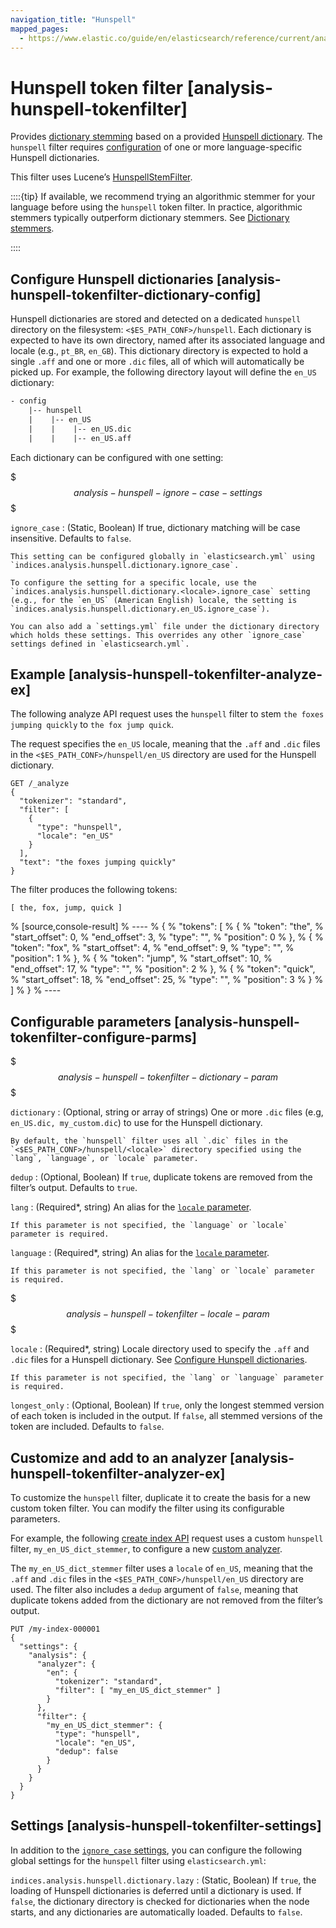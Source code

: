 ```yaml
---
navigation_title: "Hunspell"
mapped_pages:
  - https://www.elastic.co/guide/en/elasticsearch/reference/current/analysis-hunspell-tokenfilter.html
---
```


# Hunspell token filter [analysis-hunspell-tokenfilter]


Provides [dictionary stemming](docs-content://manage-data/data-store/text-analysis/stemming.md#dictionary-stemmers) based on a provided [Hunspell dictionary](https://en.wikipedia.org/wiki/Hunspell). The `hunspell` filter requires [configuration](#analysis-hunspell-tokenfilter-dictionary-config) of one or more language-specific Hunspell dictionaries.

This filter uses Lucene’s [HunspellStemFilter](https://lucene.apache.org/core/10_0_0/analysis/common/org/apache/lucene/analysis/hunspell/HunspellStemFilter.md).

::::{tip}
If available, we recommend trying an algorithmic stemmer for your language before using the `hunspell` token filter. In practice, algorithmic stemmers typically outperform dictionary stemmers. See [Dictionary stemmers](docs-content://manage-data/data-store/text-analysis/stemming.md#dictionary-stemmers).

::::


## Configure Hunspell dictionaries [analysis-hunspell-tokenfilter-dictionary-config]

Hunspell dictionaries are stored and detected on a dedicated `hunspell` directory on the filesystem: `<$ES_PATH_CONF>/hunspell`. Each dictionary is expected to have its own directory, named after its associated language and locale (e.g., `pt_BR`, `en_GB`). This dictionary directory is expected to hold a single `.aff` and one or more `.dic` files, all of which will automatically be picked up. For example, the following directory layout will define the `en_US` dictionary:

```txt
- config
    |-- hunspell
    |    |-- en_US
    |    |    |-- en_US.dic
    |    |    |-- en_US.aff
```

Each dictionary can be configured with one setting:

$$$analysis-hunspell-ignore-case-settings$$$

`ignore_case`
:   (Static, Boolean) If true, dictionary matching will be case insensitive. Defaults to `false`.

    This setting can be configured globally in `elasticsearch.yml` using `indices.analysis.hunspell.dictionary.ignore_case`.

    To configure the setting for a specific locale, use the `indices.analysis.hunspell.dictionary.<locale>.ignore_case` setting (e.g., for the `en_US` (American English) locale, the setting is `indices.analysis.hunspell.dictionary.en_US.ignore_case`).

    You can also add a `settings.yml` file under the dictionary directory which holds these settings. This overrides any other `ignore_case` settings defined in `elasticsearch.yml`.



## Example [analysis-hunspell-tokenfilter-analyze-ex]

The following analyze API request uses the `hunspell` filter to stem `the foxes jumping quickly` to `the fox jump quick`.

The request specifies the `en_US` locale, meaning that the `.aff` and `.dic` files in the `<$ES_PATH_CONF>/hunspell/en_US` directory are used for the Hunspell dictionary.

```console
GET /_analyze
{
  "tokenizer": "standard",
  "filter": [
    {
      "type": "hunspell",
      "locale": "en_US"
    }
  ],
  "text": "the foxes jumping quickly"
}
```

The filter produces the following tokens:

```text
[ the, fox, jump, quick ]
```

% [source,console-result]
% ----
% {
%   "tokens": [
%     {
%       "token": "the",
%       "start_offset": 0,
%       "end_offset": 3,
%       "type": "<ALPHANUM>",
%       "position": 0
%     },
%     {
%       "token": "fox",
%       "start_offset": 4,
%       "end_offset": 9,
%       "type": "<ALPHANUM>",
%       "position": 1
%     },
%     {
%       "token": "jump",
%       "start_offset": 10,
%       "end_offset": 17,
%       "type": "<ALPHANUM>",
%       "position": 2
%     },
%     {
%       "token": "quick",
%       "start_offset": 18,
%       "end_offset": 25,
%       "type": "<ALPHANUM>",
%       "position": 3
%     }
%   ]
% }
% ----


## Configurable parameters [analysis-hunspell-tokenfilter-configure-parms]

$$$analysis-hunspell-tokenfilter-dictionary-param$$$

`dictionary`
:   (Optional, string or array of strings) One or more `.dic` files (e.g, `en_US.dic, my_custom.dic`) to use for the Hunspell dictionary.

    By default, the `hunspell` filter uses all `.dic` files in the `<$ES_PATH_CONF>/hunspell/<locale>` directory specified using the `lang`, `language`, or `locale` parameter.


`dedup`
:   (Optional, Boolean) If `true`, duplicate tokens are removed from the filter’s output. Defaults to `true`.

`lang`
:   (Required*, string) An alias for the [`locale` parameter](#analysis-hunspell-tokenfilter-locale-param).

    If this parameter is not specified, the `language` or `locale` parameter is required.


`language`
:   (Required*, string) An alias for the [`locale` parameter](#analysis-hunspell-tokenfilter-locale-param).

    If this parameter is not specified, the `lang` or `locale` parameter is required.


$$$analysis-hunspell-tokenfilter-locale-param$$$

`locale`
:   (Required*, string) Locale directory used to specify the `.aff` and `.dic` files for a Hunspell dictionary. See [Configure Hunspell dictionaries](#analysis-hunspell-tokenfilter-dictionary-config).

    If this parameter is not specified, the `lang` or `language` parameter is required.


`longest_only`
:   (Optional, Boolean) If `true`, only the longest stemmed version of each token is included in the output. If `false`, all stemmed versions of the token are included. Defaults to `false`.


## Customize and add to an analyzer [analysis-hunspell-tokenfilter-analyzer-ex]

To customize the `hunspell` filter, duplicate it to create the basis for a new custom token filter. You can modify the filter using its configurable parameters.

For example, the following [create index API](https://www.elastic.co/docs/api/doc/elasticsearch/operation/operation-indices-create) request uses a custom `hunspell` filter, `my_en_US_dict_stemmer`, to configure a new [custom analyzer](docs-content://manage-data/data-store/text-analysis/create-custom-analyzer.md).

The `my_en_US_dict_stemmer` filter uses a `locale` of `en_US`, meaning that the `.aff` and `.dic` files in the `<$ES_PATH_CONF>/hunspell/en_US` directory are used. The filter also includes a `dedup` argument of `false`, meaning that duplicate tokens added from the dictionary are not removed from the filter’s output.

```console
PUT /my-index-000001
{
  "settings": {
    "analysis": {
      "analyzer": {
        "en": {
          "tokenizer": "standard",
          "filter": [ "my_en_US_dict_stemmer" ]
        }
      },
      "filter": {
        "my_en_US_dict_stemmer": {
          "type": "hunspell",
          "locale": "en_US",
          "dedup": false
        }
      }
    }
  }
}
```


## Settings [analysis-hunspell-tokenfilter-settings]

In addition to the [`ignore_case` settings](#analysis-hunspell-ignore-case-settings), you can configure the following global settings for the `hunspell` filter using `elasticsearch.yml`:

`indices.analysis.hunspell.dictionary.lazy`
:   (Static, Boolean) If `true`, the loading of Hunspell dictionaries is deferred until a dictionary is used. If `false`, the dictionary directory is checked for dictionaries when the node starts, and any dictionaries are automatically loaded. Defaults to `false`.


